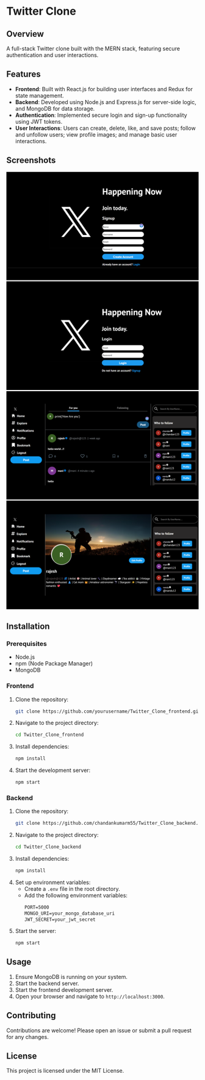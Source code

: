 # Twitter Clone

## Overview
A full-stack Twitter clone built with the MERN stack, featuring secure authentication and user interactions.

## Features
- **Frontend**: Built with React.js for building user interfaces and Redux for state management.
- **Backend**: Developed using Node.js and Express.js for server-side logic, and MongoDB for data storage.
- **Authentication**: Implemented secure login and sign-up functionality using JWT tokens.
- **User Interactions**: Users can create, delete, like, and save posts; follow and unfollow users; view profile images; and manage basic user interactions.

## Screenshots
![Screenshot 1](./twitter1.png)
![Screenshot 2](./twitter2.png)
![Screenshot 3](./twitter3.png)
![Screenshot 4](./twitter4.png)

## Installation

### Prerequisites
- Node.js
- npm (Node Package Manager)
- MongoDB

### Frontend
1. Clone the repository:
    ```bash
    git clone https://github.com/yourusername/Twitter_Clone_frontend.git
    ```
2. Navigate to the project directory:
    ```bash
    cd Twitter_Clone_frontend
    ```
3. Install dependencies:
    ```bash
    npm install
    ```
4. Start the development server:
    ```bash
    npm start
    ```

### Backend
1. Clone the repository:
    ```bash
    git clone https://github.com/chandankumarm55/Twitter_Clone_backend.git
    ```
2. Navigate to the project directory:
    ```bash
    cd Twitter_Clone_backend
    ```
3. Install dependencies:
    ```bash
    npm install
    ```
4. Set up environment variables:
    - Create a `.env` file in the root directory.
    - Add the following environment variables:
        ```env
        PORT=5000
        MONGO_URI=your_mongo_database_uri
        JWT_SECRET=your_jwt_secret
        ```
5. Start the server:
    ```bash
    npm start
    ```

## Usage
1. Ensure MongoDB is running on your system.
2. Start the backend server.
3. Start the frontend development server.
4. Open your browser and navigate to `http://localhost:3000`.

## Contributing
Contributions are welcome! Please open an issue or submit a pull request for any changes.

## License
This project is licensed under the MIT License.
